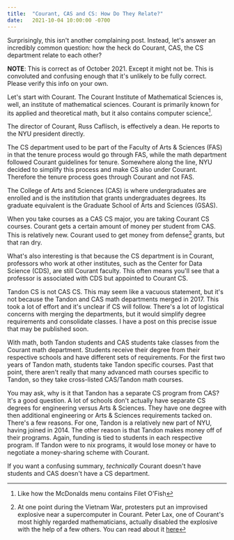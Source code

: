 ```yaml
---
title:  "Courant, CAS and CS: How Do They Relate?"
date:   2021-10-04 10:00:00 -0700
---
```



Surprisingly, this isn't another complaining post. Instead, let's
answer an incredibly common question: how the heck do Courant, CAS,
the CS department relate to each other?

**NOTE**: This is correct as of October 2021. Except it might not
be. This is convoluted and confusing enough that it's unlikely to be
fully correct. Please verify this info on your own.

Let's start with Courant. The Courant Institute of Mathematical
Sciences is, well, an institute of mathematical sciences. Courant is
primarily known for its applied and theoretical math, but it also
contains computer science[^0].

[^0]: Like how the McDonalds menu contains Filet O'Fish

The director of Courant, Russ Caflisch, is effectively a dean. He
reports to the NYU president directly.

The CS department used to be part of the Faculty of Arts & Sciences
(FAS) in that the tenure process would go through FAS, while the math
department followed Courant guidelines for tenure. Somewhere along the
line, NYU decided to simplify this process and make CS also under
Courant. Therefore the tenure process goes through Courant and not
FAS.

The College of Arts and Sciences (CAS) is where undergraduates are
enrolled and is the institution that grants undergraduates
degrees. Its graduate equivalent is the Graduate School of Arts and
Sciences (GSAS).

When you take courses as a CAS CS major, you are taking Courant CS
courses. Courant gets a certain amount of money per student from
CAS. This is relatively new. Courant used to get money from defense[^1]
grants, but that ran dry.

[^1]: At one point during the Vietnam War, protesters put an
    improvised explosive near a supercomputer in Courant. Peter Lax,
    one of Courant's most highly regarded mathematicians, actually
    disabled the explosive with the help of a few others. You can read
    about it
    [here](https://www.nytimes.com/2015/12/07/nyregion/the-mathematicians-who-ended-the-kidnapping-of-an-nyu-computer.html)


What's also interesting is that because the CS department is in
Courant, professors who work at other institutes, such as the Center
for Data Science (CDS), are still Courant faculty. This often means
you'll see that a professor is associated with CDS but appointed to
Courant CS.

Tandon CS is not CAS CS. This may seem like a vacuous statement, but
it's not because the Tandon and CAS math departments merged
in 2017. This took a lot of effort and it's unclear if CS will
follow. There's a lot of logistical concerns with merging the
departments, but it would simplify degree requirements and consolidate
classes. I have a post on this precise issue that may be published
soon.

With math, both Tandon students and CAS students take classes from the
Courant math department. Students receive their degree from their
respective schools and have different sets of requirements. For the
first two years of Tandon math, students take Tandon specific
courses. Past that point, there aren't really that many advanced math
courses specific to Tandon, so they take cross-listed CAS/Tandon math
courses.

You may ask, why is it that Tandon has a separate CS program from CAS?
It's a good question. A lot of schools don't actually have separate CS
degrees for engineering versus Arts & Sciences. They have one degree
with then additional engineering or Arts & Sciences requirements
tacked on. There's a few reasons. For one, Tandon is a relatively new
part of NYU, having joined in 2014. The other reason is that Tandon
makes money off of their programs. Again, funding is tied to students
in each respective program. If Tandon were to nix programs, it would
lose money or have to negotiate a money-sharing scheme with Courant.

If you want a confusing summary, *technically* Courant doesn't have
students and CAS doesn't have a CS department.
